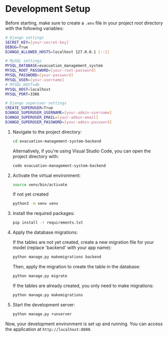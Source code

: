 # Development Setup

Before starting, make sure to create a `.env` file in your project root directory with the following variables:

```bash
# Django settings
SECRET_KEY=[your-secret-key]
DEBUG=True
DJANGO_ALLOWED_HOSTS=localhost 127.0.0.1 [::1]

# MySQL settings
MYSQL_DATABASE=evacuation_management_system
MYSQL_ROOT_PASSWORD=[your-root-password]
MYSQL_PASSWORD=[your-password]
MYSQL_USER=[your-username]
# MYSQL_HOST=db
MYSQL_HOST=localhost
MYSQL_PORT=3306

# Django superuser settings
CREATE_SUPERUSER=True
DJANGO_SUPERUSER_USERNAME=[your-admin-username]
DJANGO_SUPERUSER_EMAIL=[your-admin-email]
DJANGO_SUPERUSER_PASSWORD=[your-admin-password]
```

1. Navigate to the project directory:

   ```bash
   cd evacuation-management-system-backend
   ```

   Alternatively, if you're using Visual Studio Code, you can open the project directory with:

   ```bash
   code evacuation-management-system-backend
   ```

2. Activate the virtual environment:

   ```bash
   source venv/bin/activate
   ```

   If not yet created

   ```bash
   python3 -m venv venv
   ```

3. Install the required packages:

   ```bash
   pip install -r requirements.txt
   ```

4. Apply the database migrations:

   If the tables are not yet created, create a new migration file for your model (replace 'backend' with your app name):

   ```bash
   python manage.py makemigrations backend
   ```

   Then, apply the migration to create the table in the database:

   ```bash
   python manage.py migrate
   ```

   If the tables are already created, you only need to make migrations:

   ```bash
   python manage.py makemigrations
   ```

5. Start the development server:

   ```bash
   python manage.py runserver
   ```

Now, your development environment is set up and running. You can access the application at `http://localhost:8000`.